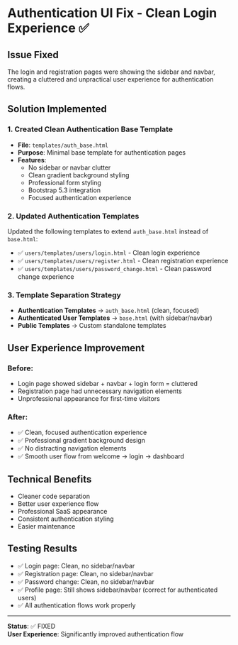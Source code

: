 # Authentication UI Fix - Clean Login Experience ✅

## Issue Fixed
The login and registration pages were showing the sidebar and navbar, creating a cluttered and unpractical user experience for authentication flows.

## Solution Implemented

### 1. Created Clean Authentication Base Template
- **File**: `templates/auth_base.html`
- **Purpose**: Minimal base template for authentication pages
- **Features**:
  - No sidebar or navbar clutter
  - Clean gradient background styling
  - Professional form styling
  - Bootstrap 5.3 integration
  - Focused authentication experience

### 2. Updated Authentication Templates
Updated the following templates to extend `auth_base.html` instead of `base.html`:

- ✅ `users/templates/users/login.html` - Clean login experience
- ✅ `users/templates/users/register.html` - Clean registration experience  
- ✅ `users/templates/users/password_change.html` - Clean password change experience

### 3. Template Separation Strategy
- **Authentication Templates** → `auth_base.html` (clean, focused)
- **Authenticated User Templates** → `base.html` (with sidebar/navbar)
- **Public Templates** → Custom standalone templates

## User Experience Improvement

### Before:
- Login page showed sidebar + navbar + login form = cluttered
- Registration page had unnecessary navigation elements
- Unprofessional appearance for first-time visitors

### After:
- ✅ Clean, focused authentication experience
- ✅ Professional gradient background design
- ✅ No distracting navigation elements
- ✅ Smooth user flow from welcome → login → dashboard

## Technical Benefits
- Cleaner code separation
- Better user experience flow
- Professional SaaS appearance
- Consistent authentication styling
- Easier maintenance

## Testing Results
- ✅ Login page: Clean, no sidebar/navbar
- ✅ Registration page: Clean, no sidebar/navbar
- ✅ Password change: Clean, no sidebar/navbar
- ✅ Profile page: Still shows sidebar/navbar (correct for authenticated users)
- ✅ All authentication flows work properly

---
**Status**: ✅ FIXED  
**User Experience**: Significantly improved authentication flow
